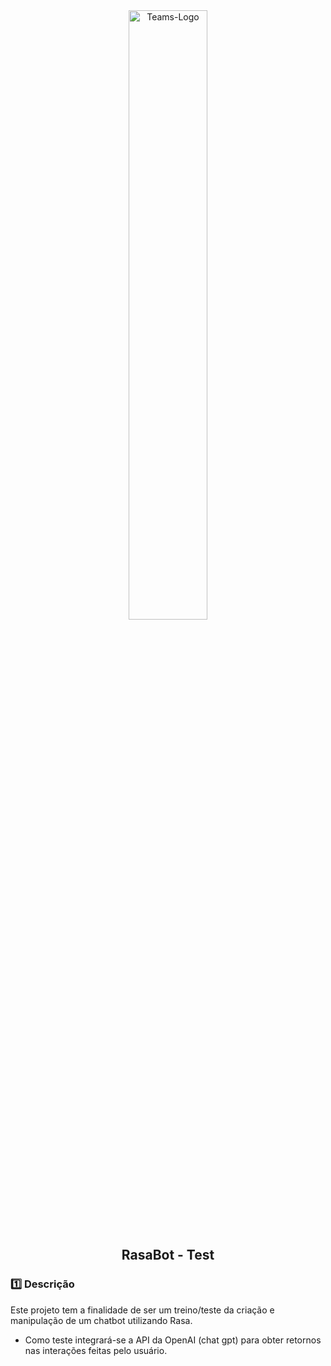<div align="center">
    <img align="center" alt="Teams-Logo" width=50% src="https://cdn.analyticsvidhya.com/wp-content/uploads/2019/07/rasa_chatbot.png">
    <h2>RasaBot - Test</h2>
</div>

### 1️⃣ Descrição
Este projeto tem a finalidade de ser um treino/teste da criação e manipulação de um chatbot utilizando Rasa.
- Como teste integrará-se a API da OpenAI (chat gpt) para obter retornos nas interações feitas pelo usuário.